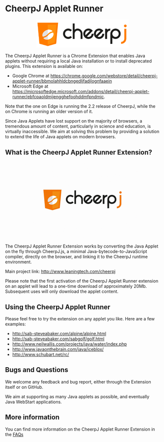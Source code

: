 # CheerpJ Applet Runner

<p align="center"><img src="media/cheerpj_logo_whitebg.png" width="300"></p>

The CheerpJ Applet Runner is a Chrome Extension that enables Java applets without requiring a local Java installation or to install deprecated plugins. This extension is available on:

- Google Chrome at <https://chrome.google.com/webstore/detail/cheerpj-applet-runner/bbmolahhldcbngedljfadjlognfaaein> 
- Microsoft Edge at <https://microsoftedge.microsoft.com/addons/detail/cheerpj-applet-runner/ebfcpaoldmijengghefpohddmfpndmic>. 

Note that the one on Edge is running the 2.2 release of CheerpJ, while the on Chrome is running an older version of it.
 
Since Java Applets have lost support on the majority of browsers, a tremendous amount of content, particularly in science and education, is virtually inaccessible. We aim at solving this problem by providing a solution to extend the life of Java applets on modern browsers.

What is the CheerpJ Applet Runner Extension?
-------
<p align="center"><img src="media/cheerpj_applet_demo1.gif" width="400"></p>

The CheerpJ Applet Runner Extension works by converting the Java Applet on the fly through CheerpJ.js, a minimal Java-bytecode-to-JavaScript compiler, directly on the browser, and linking it to the CheerpJ runtime environment.

Main project link: <http://www.leaningtech.com/cheerpj>

Please note that the first activation of the CheerpJ Applet Runner extension on an applet will lead to a one-time download of approximately 20Mb. Subsequent uses will only download the applet content.

Using the CheerpJ Applet Runner
-------

Please feel free to try the extension on any applet you like. Here are a few examples:
* http://sab-steveabaker.com/alpine/alpine.html
* http://sab-steveabaker.com/sabgolf/golf.html
* http://www.neilwallis.com/projects/java/water/index.php
* http://www.javaonthebrain.com/java/iceblox/
* http://www.schubart.net/rc/


Bugs and Questions
-------
 
We welcome any feedback and bug report, either through the Extension itself or on GitHub.
 
We aim at supporting as many Java applets as possible, and eventually Java WebStart applications.

More information
-------

You can find more information on the CheerpJ Applet Runner Extension in the [FAQs](FAQs.md)

